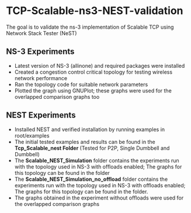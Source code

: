 # TCP-Scalable-ns3-NEST-validation
The goal is to validate the ns-3 implementation of Scalable TCP using Network Stack Tester (NeST)

## NS-3 Experiments
- Latest version of NS-3 (allinone) and required packages were installed 
- Created a congestion control critical topology for testing wireless network performance
- Ran the topology code for suitable network parameters
- Plotted the graph using GNUPlot; these graphs were used for the overlapped comparison graphs too
  
## NEST Experiments
- Installed NEST and verified installation by running examples in root/examples
- The initial tested examples and results can be found in the **Tcp_Scalable_nest Folder** (Tested for P2P, Single Dumbbell and Dumbbell)
- The **Scalable_NEST_Simulation** folder contains the experiments run with the topology used in NS-3 with offloads enabled; The graphs for this topology can be found in the folder
- The **Scalable_NEST_Simulation_no_offload** folder contains the experiments run with the topology used in NS-3 with offloads enabled; The graphs for this topology can be found in the folder.
- The graphs obtained in the experiment without offloads were used for the overlapped comparison graphs

